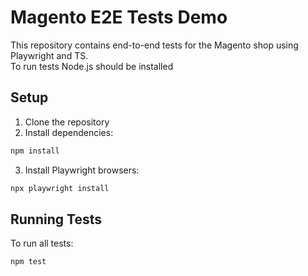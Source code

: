 # Magento E2E Tests Demo

This repository contains end-to-end tests for the Magento shop using Playwright and TS.   
To run tests Node.js should be installed

## Setup

1. Clone the repository
2. Install dependencies:
```bash
npm install
```
3. Install Playwright browsers:
```bash
npx playwright install
```

## Running Tests

To run all tests:
```bash
npm test
```